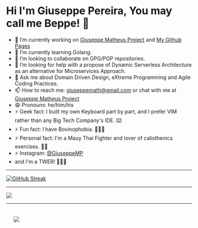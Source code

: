 # Hi I'm Giuseppe Pereira, You may call me Beppe! 👋

- 🔭 I’m currently working on [Giuseppe Matheus Project](https://giuseppematheus.com) and [My Github Pages](https://giuseppemp.github.io)
- 🌱 I’m currently learning Golang.
- 👯 I’m looking to collaborate on GPG/PGP repositories.
- 🤔 I’m looking for help with a propose of Dynamic Serverless Architecture as an alternative for Microservices Approach.
- 💬 Ask me about Domain Driven Design, eXtreme Programming and Agile Coding Practices.
- 📫 How to reach me: giuseppemath@gmail.com or chat with me at [Giuseppe Matheus Project](https://giuseppematheus.com)
- 😄 Pronouns: he/him/his
- ⚡ Geek fact: I built my own Keyboard part by part, and I prefer VIM rather than any Big Tech Company's IDE. ⌨️
- ⚡ Fun fact: I have Bovinophobia. 🐄🐄🐄
- ⚡ Personal fact: I'm a Mauy Thai Fighter and lover of calisthenics exercises. 🥷🏼
- ⚡ Instagram: [@GiuseppeMP](https://www.instagram.com/giuseppematheus/)
- and I'm a TWER! 💛💛💛
  
---

 [![GitHub Streak](http://github-readme-streak-stats.herokuapp.com?user=giuseppemp&theme=onedark_duo&date_format=M%20j%5B%2C%20Y%5D)](https://git.io/streak-stats) 

---
<a href="https://github.com/anuraghazra/github-readme-stats">
  <img align="center" src="https://github-readme-stats.vercel.app/api/top-langs/?username=giuseppemp&theme=onedark&layout=compact" />
</a>

---
<a href="https://github.com/anuraghazra/giuseppemp">
  <img align="center" style="margin:20px" src="https://github-readme-stats.vercel.app/api?username=giuseppemp&show_icons=true&theme=onedark&layout=compact" />
</a>
